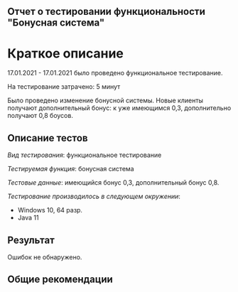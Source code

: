 ## Отчет о тестировании функциональности "Бонусная система"

# Краткое описание

17.01.2021 - 17.01.2021 было проведено функциональное тестирование.

На тестирование затрачено: 5 минут

Было проведено изменение бонусной системы. Новые клиенты получают дополнительный бонус: к уже имеющимся 0,3, дополнительно получают 0,8 боусов.

## Описание тестов

*Вид тестирования*: функциональное тестирование

*Тестируемая функция*: бонусная система

*Тестовые данные*: имеющийся бонус 0,3, дополнительный бонус 0,8.

*Тестирование производилось в следующем окружении*:

   * Windows 10, 64 разр.
   * Java 11

## Результат

   Ошибок не обнаружено.

## Общие рекомендации
